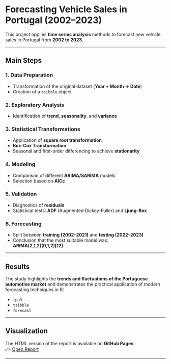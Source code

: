 # Forecasting Vehicle Sales in Portugal (2002–2023)

This project applies **time series analysis** methods to forecast new vehicle sales in Portugal from **2002 to 2023**.

---

## Main Steps

### 1. Data Preparation
- Transformation of the original dataset (**Year + Month → Date**)  
- Creation of a `tsibble` object

### 2. Exploratory Analysis
- Identification of **trend**, **seasonality**, and **variance**

### 3. Statistical Transformations
- Application of **square root transformation**  
- **Box-Cox Transformation**  
- Seasonal and first-order differencing to achieve **stationarity**

### 4. Modeling
- Comparison of different **ARIMA/SARIMA** models  
- Selection based on **AICc**

### 5. Validation
- Diagnostics of **residuals**  
- Statistical tests: **ADF** (Augmented Dickey-Fuller) and **Ljung-Box**

### 6. Forecasting
- Split between **training (2002–2021)** and **testing (2022–2023)**  
- Conclusion that the most suitable model was:  
  **ARIMA(2,1,2)(0,1,2)[12]**

---

## Results
The study highlights the **trends and fluctuations of the Portuguese automotive market** and demonstrates the practical application of modern forecasting techniques in R:  
- `fpp3`  
- `tsibble`  
- `forecast`  

---

## Visualization
The HTML version of the report is available on **GitHub Pages**:  
👉 [Open Report](https://miguelmarques2004.github.io/Forecasting-Vehicle-Sales-in-Portugal-2002-2023-/)

---
